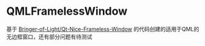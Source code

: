 # QMLFramelessWindow

基于 [Bringer-of-Light/Qt-Nice-Frameless-Window](https://github.com/Bringer-of-Light/Qt-Nice-Frameless-Window) 的代码创建的适用于QML的无边框窗口，还有部分问题有待测试
